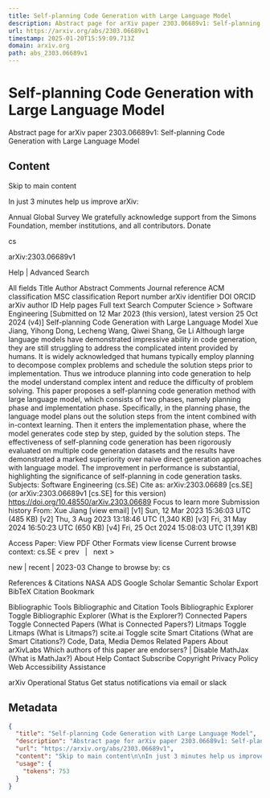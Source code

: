 ```yaml
---
title: Self-planning Code Generation with Large Language Model
description: Abstract page for arXiv paper 2303.06689v1: Self-planning Code Generation with Large Language Model
url: https://arxiv.org/abs/2303.06689v1
timestamp: 2025-01-20T15:59:09.713Z
domain: arxiv.org
path: abs_2303.06689v1
---
```


# Self-planning Code Generation with Large Language Model


Abstract page for arXiv paper 2303.06689v1: Self-planning Code Generation with Large Language Model


## Content

Skip to main content

In just 3 minutes help us improve arXiv:

Annual Global Survey
We gratefully acknowledge support from the Simons Foundation, member institutions, and all contributors.
Donate
>
cs
>
arXiv:2303.06689v1

Help | Advanced Search

All fields
Title
Author
Abstract
Comments
Journal reference
ACM classification
MSC classification
Report number
arXiv identifier
DOI
ORCID
arXiv author ID
Help pages
Full text
Search
Computer Science > Software Engineering
[Submitted on 12 Mar 2023 (this version), latest version 25 Oct 2024 (v4)]
Self-planning Code Generation with Large Language Model
Xue Jiang, Yihong Dong, Lecheng Wang, Qiwei Shang, Ge Li
Although large language models have demonstrated impressive ability in code generation, they are still struggling to address the complicated intent provided by humans. It is widely acknowledged that humans typically employ planning to decompose complex problems and schedule the solution steps prior to implementation. Thus we introduce planning into code generation to help the model understand complex intent and reduce the difficulty of problem solving. This paper proposes a self-planning code generation method with large language model, which consists of two phases, namely planning phase and implementation phase. Specifically, in the planning phase, the language model plans out the solution steps from the intent combined with in-context learning. Then it enters the implementation phase, where the model generates code step by step, guided by the solution steps. The effectiveness of self-planning code generation has been rigorously evaluated on multiple code generation datasets and the results have demonstrated a marked superiority over naive direct generation approaches with language model. The improvement in performance is substantial, highlighting the significance of self-planning in code generation tasks.
Subjects:	Software Engineering (cs.SE)
Cite as:	arXiv:2303.06689 [cs.SE]
 	(or arXiv:2303.06689v1 [cs.SE] for this version)
 	
https://doi.org/10.48550/arXiv.2303.06689
Focus to learn more
Submission history
From: Xue Jiang [view email]
[v1] Sun, 12 Mar 2023 15:36:03 UTC (485 KB)
[v2] Thu, 3 Aug 2023 13:18:46 UTC (1,340 KB)
[v3] Fri, 31 May 2024 16:50:23 UTC (650 KB)
[v4] Fri, 25 Oct 2024 15:08:03 UTC (1,391 KB)

Access Paper:
View PDF
Other Formats
view license
Current browse context:
cs.SE
< prev   |   next >

new | recent | 2023-03
Change to browse by:
cs

References & Citations
NASA ADS
Google Scholar
Semantic Scholar
Export BibTeX Citation
Bookmark
 
Bibliographic Tools
Bibliographic and Citation Tools
Bibliographic Explorer Toggle
Bibliographic Explorer (What is the Explorer?)
Connected Papers Toggle
Connected Papers (What is Connected Papers?)
Litmaps Toggle
Litmaps (What is Litmaps?)
scite.ai Toggle
scite Smart Citations (What are Smart Citations?)
Code, Data, Media
Demos
Related Papers
About arXivLabs
Which authors of this paper are endorsers? | Disable MathJax (What is MathJax?)
About
Help
Contact
Subscribe
Copyright
Privacy Policy
Web Accessibility Assistance

arXiv Operational Status 
Get status notifications via email or slack

## Metadata

```json
{
  "title": "Self-planning Code Generation with Large Language Model",
  "description": "Abstract page for arXiv paper 2303.06689v1: Self-planning Code Generation with Large Language Model",
  "url": "https://arxiv.org/abs/2303.06689v1",
  "content": "Skip to main content\n\nIn just 3 minutes help us improve arXiv:\n\nAnnual Global Survey\nWe gratefully acknowledge support from the Simons Foundation, member institutions, and all contributors.\nDonate\n>\ncs\n>\narXiv:2303.06689v1\n\nHelp | Advanced Search\n\nAll fields\nTitle\nAuthor\nAbstract\nComments\nJournal reference\nACM classification\nMSC classification\nReport number\narXiv identifier\nDOI\nORCID\narXiv author ID\nHelp pages\nFull text\nSearch\nComputer Science > Software Engineering\n[Submitted on 12 Mar 2023 (this version), latest version 25 Oct 2024 (v4)]\nSelf-planning Code Generation with Large Language Model\nXue Jiang, Yihong Dong, Lecheng Wang, Qiwei Shang, Ge Li\nAlthough large language models have demonstrated impressive ability in code generation, they are still struggling to address the complicated intent provided by humans. It is widely acknowledged that humans typically employ planning to decompose complex problems and schedule the solution steps prior to implementation. Thus we introduce planning into code generation to help the model understand complex intent and reduce the difficulty of problem solving. This paper proposes a self-planning code generation method with large language model, which consists of two phases, namely planning phase and implementation phase. Specifically, in the planning phase, the language model plans out the solution steps from the intent combined with in-context learning. Then it enters the implementation phase, where the model generates code step by step, guided by the solution steps. The effectiveness of self-planning code generation has been rigorously evaluated on multiple code generation datasets and the results have demonstrated a marked superiority over naive direct generation approaches with language model. The improvement in performance is substantial, highlighting the significance of self-planning in code generation tasks.\nSubjects:\tSoftware Engineering (cs.SE)\nCite as:\tarXiv:2303.06689 [cs.SE]\n \t(or arXiv:2303.06689v1 [cs.SE] for this version)\n \t\nhttps://doi.org/10.48550/arXiv.2303.06689\nFocus to learn more\nSubmission history\nFrom: Xue Jiang [view email]\n[v1] Sun, 12 Mar 2023 15:36:03 UTC (485 KB)\n[v2] Thu, 3 Aug 2023 13:18:46 UTC (1,340 KB)\n[v3] Fri, 31 May 2024 16:50:23 UTC (650 KB)\n[v4] Fri, 25 Oct 2024 15:08:03 UTC (1,391 KB)\n\nAccess Paper:\nView PDF\nOther Formats\nview license\nCurrent browse context:\ncs.SE\n< prev   |   next >\n\nnew | recent | 2023-03\nChange to browse by:\ncs\n\nReferences & Citations\nNASA ADS\nGoogle Scholar\nSemantic Scholar\nExport BibTeX Citation\nBookmark\n \nBibliographic Tools\nBibliographic and Citation Tools\nBibliographic Explorer Toggle\nBibliographic Explorer (What is the Explorer?)\nConnected Papers Toggle\nConnected Papers (What is Connected Papers?)\nLitmaps Toggle\nLitmaps (What is Litmaps?)\nscite.ai Toggle\nscite Smart Citations (What are Smart Citations?)\nCode, Data, Media\nDemos\nRelated Papers\nAbout arXivLabs\nWhich authors of this paper are endorsers? | Disable MathJax (What is MathJax?)\nAbout\nHelp\nContact\nSubscribe\nCopyright\nPrivacy Policy\nWeb Accessibility Assistance\n\narXiv Operational Status \nGet status notifications via email or slack",
  "usage": {
    "tokens": 753
  }
}
```
